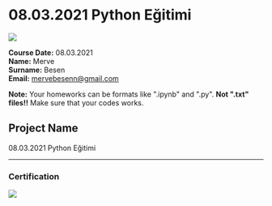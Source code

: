 # 08.03.2021 Python Eğitimi
![](img/newlogo.png)

**Course Date:** 08.03.2021  
**Name:** Merve   
**Surname:** Besen   
**Email:** mervebesenn@gmail.com  

**Note:** Your homeworks can be formats like ".ipynb" and ".py". **Not ".txt" files!!** Make sure that your codes works.  

## Project Name
08.03.2021 Python Eğitimi


---

### Certification
![](img/TopLearnerCertificate.png)

